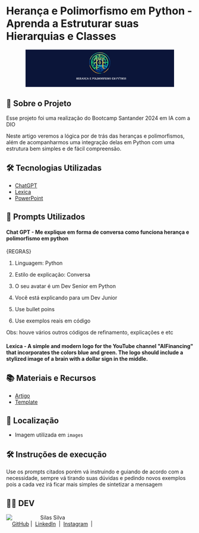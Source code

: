 # Herança e Polimorfismo em Python - Aprenda a Estruturar suas Hierarquias e Classes
<p align="center">
    <img width="400" src="./images/Slide1.PNG">
</p>


## 📖 Sobre o Projeto

Esse projeto foi uma realização do Bootcamp Santander 2024 em IA com a DIO 

Neste artigo veremos a lógica por de trás das heranças e polimorfismos, além de acompanharmos uma integração delas em Python com uma estrutura bem simples e de fácil compreensão.



## 🛠️ Tecnologias Utilizadas
- [ChatGPT](https://chatgpt.com/)
- [Lexica](https://lexica.art/)
- [PowerPoint](https://www.microsoft.com/pt-br/microsoft-365/powerpoint)


## 🚀 Prompts Utilizados
#### Chat GPT - Me explique em forma de conversa como funciona herança e polimorfismo em python 

{REGRAS} 

1. Linguagem: Python

2. Estilo de explicação: Conversa

3. O seu avatar é um Dev Senior em Python

4. Você está explicando para um Dev Junior

5. Use bullet poins 

6. Use exemplos reais em código


Obs: houve vários outros códigos de refinamento, explicações e etc

#### Lexica - A simple and modern logo for the YouTube channel "AIFinancing" that incorporates the colors blue and green. The logo should include a stylized image of a brain with a dollar sign in the middle.


## 📚 Materiais e Recursos
- [Artigo](https://web.dio.me/articles/heranca-e-polimorfismo-em-python-aprenda-a-estruturar-suas-hierarquias-de-classes?back=%2Farticles&open-modal=true&page=1&order=oldest)
- [Template](https://github.com/silaslva/ebook-Guardioes-da-Estrutura/tree/main/ebook%20%26%20template)

## 📌 Localização

- Imagem utilizada em `images`

## 🛠️ Instruções de execução

Use os prompts citados porém vá instruindo e guiando de acordo com a necessidade, sempre vá tirando suas dúvidas e pedindo novos exemplos pois a cada vez irá ficar mais simples de sintetizar a mensagem

## 👨‍💻 DEV

<p>
    <img 
      align=left 
      margin=10 
      width=80 
      src="https://avatars.githubusercontent.com/u/150294928?s=400&u=28913a40109b7303b5f57667475f1563bdd55216&v=4"
    />
    <p>&nbsp&nbsp&nbspSilas Silva<br>
    &nbsp&nbsp&nbsp
    <a href="https://github.com/silaslva">
    GitHub</a>&nbsp;|&nbsp;
    <a href="https://www.linkedin.com/in/silaslva">LinkedIn</a>
&nbsp;|&nbsp;
    <a href="https://www.instagram.com/silaslva/">
    Instagram</a>
&nbsp;|&nbsp;</p>
</p>
<br/><br/>
<p>
